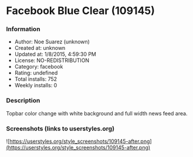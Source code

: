 # Facebook Blue Clear (109145)

### Information
- Author: Noe Suarez (unknown)
- Created at: unknown
- Updated at: 1/8/2015, 4:59:30 PM
- License: NO-REDISTRIBUTION
- Category: facebook
- Rating: undefined
- Total installs: 752
- Weekly installs: 0


### Description
Topbar color change with white background and full width news feed area.


### Screenshots (links to userstyles.org)
![https://userstyles.org/style_screenshots/109145-after.png](https://userstyles.org/style_screenshots/109145-after.png)


